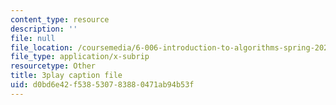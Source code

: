 ```yaml
---
content_type: resource
description: ''
file: null
file_location: /coursemedia/6-006-introduction-to-algorithms-spring-2020/d0bd6e42f538530783880471ab94b53f_JbafQJx1CIA.vtt
file_type: application/x-subrip
resourcetype: Other
title: 3play caption file
uid: d0bd6e42-f538-5307-8388-0471ab94b53f
---
```


